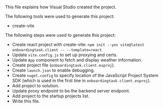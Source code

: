 This file explains how Visual Studio created the project.

The following tools were used to generate this project:
- create-vite

The following steps were used to generate this project:
- Create react project with create-vite: `npm init --yes vite@latest onboardingtask.client -- --template=react`.
- Update `vite.config.js` to set up proxying and certs.
- Update `App` component to fetch and display weather information.
- Create project file (`onboardingtask.client.esproj`).
- Create `launch.json` to enable debugging.
- Create `nuget.config` to specify location of the JavaScript Project System SDK (which is used in the first line in `onboardingtask.client.esproj`).
- Add project to solution.
- Update proxy endpoint to be the backend server endpoint.
- Add project to the startup projects list.
- Write this file.
